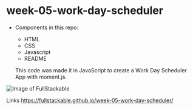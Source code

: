 # week-05-work-day-scheduler

- Components in this repo:
  - HTML
  - CSS
  - Javascript
  - README
  
  This code was made it in JavaScript to create a Work Day Scheduler App with moment.js.

![Image of FullStackable](https://i.postimg.cc/L84jYScd/calendar.png)

Links
https://fullstackable.github.io/week-05-work-day-scheduler/

